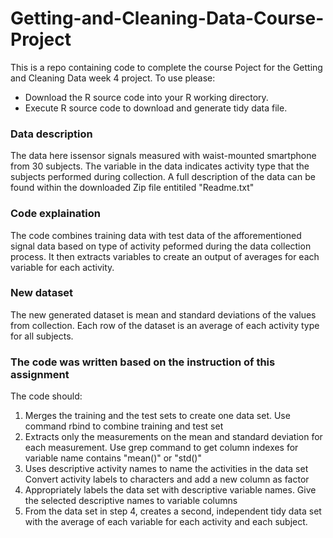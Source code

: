 # Getting-and-Cleaning-Data-Course-Project

This is a repo containing code to complete the course Poject for the Getting and Cleaning Data week 4 project. To use please:
* Download the R source code into your R working directory.
* Execute R source code to download and generate tidy data file.

### Data description
The data here issensor signals measured with waist-mounted smartphone from 30 subjects. The variable in the data indicates activity type that the subjects performed during collection. A full description of the data can be found within the downloaded Zip file entitiled "Readme.txt"

### Code explaination
The code combines training data with test data of the afforementioned signal data based on type of activity peformed during the data collection process. It then extracts variables to create an output of averages for each variable for each activity.

### New dataset
The new generated dataset is mean and standard deviations of the values from collection. Each row of the dataset is an average of each activity type for all subjects.

### The code was written based on the instruction of this assignment
The code should:
1. Merges the training and the test sets to create one data set.
Use command rbind to combine training and test set
2. Extracts only the measurements on the mean and standard deviation for each measurement.
Use grep command to get column indexes for variable name contains "mean()" or "std()"
3. Uses descriptive activity names to name the activities in the data set
Convert activity labels to characters and add a new column as factor
4. Appropriately labels the data set with descriptive variable names.
Give the selected descriptive names to variable columns
5. From the data set in step 4, creates a second, independent tidy data set with the average of each variable for each activity and each subject.
